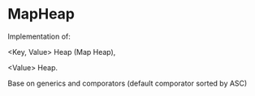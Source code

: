 # MapHeap
Implementation of: 


&lt;Key, Value&gt; Heap (Map Heap), 


&lt;Value&gt; Heap. 

Base on generics and comporators 
(default comporator sorted by ASC)
